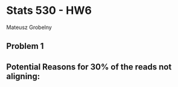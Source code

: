 # Stats 530 - HW6
Mateusz Grobelny

## Problem 1
Potential Reasons for 30% of the reads not aligning:
- 
